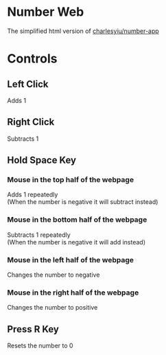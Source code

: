 # Number Web
The simplified html version of [charlesyiu/number-app](https://github.com/charlesyiu/number-app)
# Controls
## Left Click
Adds 1
## Right Click
Subtracts 1
## Hold Space Key
### Mouse in the top half of the webpage
Adds 1 repeatedly   
(When the number is negative it will subtract instead)
### Mouse in the bottom half of the webpage
Subtracts 1 repeatedly   
(When the number is negative it will add instead)
### Mouse in the left half of the webpage
Changes the number to negative
### Mouse in the right half of the webpage
Changes the number to positive
## Press R Key
Resets the number to 0
